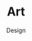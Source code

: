 ---
layout: service
title: "Art"
subtitle: "Design"
lang: fr
ref: Art Design
img: art.png
description: Nous créons et commercialisons un art numérique de haute qualité en utilisant les outils <a href="https://www.adobe.com/products/animate.html">Adobe Animate</a> et <a href="https://ephtracy.github.io">Magicavoxel</a>. Plus précisément, nous concevons et rendons des images qui peuvent être utilisées comme produit final par nos clients, par exemple, une pochette d'album de musique et des illustrations de film. En outre, nous réalisons des modèles 3D pour l'industrie du jeu et l'architecture, qui peuvent être importés dans d'autres outils artistiques et de développement. Enfin, nous collaborons avec les meilleures galeries d'art, comme <a href="https://bottleneckgallery.com">Bottleneck Gallery</a>, pour produire des tirages d'art vendus aux cinéphiles du monde entier.
---